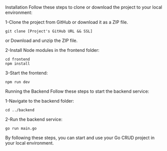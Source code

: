 Installation
Follow these steps to clone or download the project to your local environment:

1-Clone the project from GitHub or download it as a ZIP file.
```
git clone [Project's GitHub URL && SSL]
```
or
Download and unzip the ZIP file.


2-Install Node modules in the frontend folder:
```
cd frontend
npm install
```

3-Start the frontend:
```
npm run dev
```



Running the Backend
Follow these steps to start the backend service:


1-Navigate to the backend folder:
```
cd ../backend
```

2-Run the backend service:
```
go run main.go
```


By following these steps, you can start and use your Go CRUD project in your local environment.


